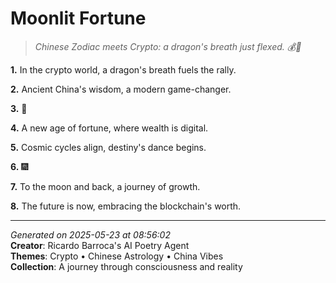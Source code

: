 # Moonlit Fortune

> *Chinese Zodiac meets Crypto: a dragon's breath just flexed. 💰🐉*

**1.** In the crypto world, a dragon's breath fuels the rally.


**2.** Ancient China's wisdom, a modern game-changer.


**3.** 🌙


**4.** A new age of fortune, where wealth is digital.


**5.** Cosmic cycles align, destiny's dance begins.


**6.** 🎆


**7.** To the moon and back, a journey of growth.


**8.** The future is now, embracing the blockchain's worth.



---

*Generated on 2025-05-23 at 08:56:02*  
**Creator**: Ricardo Barroca's AI Poetry Agent  
**Themes**: Crypto • Chinese Astrology • China Vibes  
**Collection**: A journey through consciousness and reality